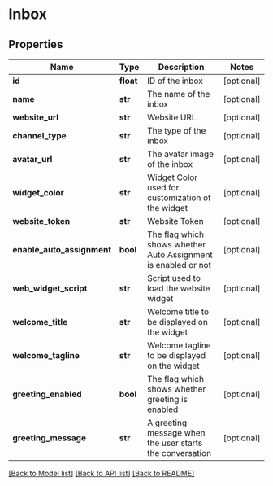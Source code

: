 # Inbox

## Properties
Name | Type | Description | Notes
------------ | ------------- | ------------- | -------------
**id** | **float** | ID of the inbox | [optional] 
**name** | **str** | The name of the inbox | [optional] 
**website_url** | **str** | Website URL | [optional] 
**channel_type** | **str** | The type of the inbox | [optional] 
**avatar_url** | **str** | The avatar image of the inbox | [optional] 
**widget_color** | **str** | Widget Color used for customization of the widget | [optional] 
**website_token** | **str** | Website Token | [optional] 
**enable_auto_assignment** | **bool** | The flag which shows whether Auto Assignment is enabled or not | [optional] 
**web_widget_script** | **str** | Script used to load the website widget | [optional] 
**welcome_title** | **str** | Welcome title to be displayed on the widget | [optional] 
**welcome_tagline** | **str** | Welcome tagline to be displayed on the widget | [optional] 
**greeting_enabled** | **bool** | The flag which shows whether greeting is enabled | [optional] 
**greeting_message** | **str** | A greeting message when the user starts the conversation | [optional] 

[[Back to Model list]](../README.md#documentation-for-models) [[Back to API list]](../README.md#documentation-for-api-endpoints) [[Back to README]](../README.md)

